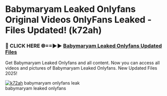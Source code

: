 # Babymaryam Leaked Onlyfans Original Videos 0nlyFans Leaked - Files Updated! (k72ah)

<h3>🔴 CLICK HERE 🌐==►► <a href="https://best4dudes.click/HH4t6V" rel="nofollow">Babymaryam Leaked Onlyfans Updated Files</a></h3>

Get Babymaryam Leaked Onlyfans and all content. Now you can access all videos and pictures of Babymaryam Leaked Onlyfans. New Updated Files 2025!

[![k72ah](https://github.com/user-attachments/assets/8c521d6e-e6e3-4a75-9320-d58ab9d79d5b)](https://best4dudes.click/HH4t6V)
babymaryam onlyfans leak<br>
babymaryam leaked onlyfans